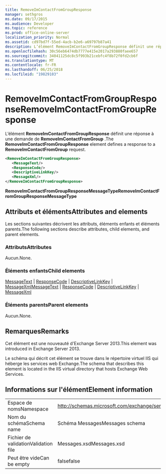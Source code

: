 ```yaml
---
title: RemoveImContactFromGroupResponse
manager: sethgros
ms.date: 09/17/2015
ms.audience: Developer
ms.topic: reference
ms.prod: office-online-server
localization_priority: Normal
ms.assetid: cd97bd7f-55ed-4acb-b2e6-a69797b87a41
description: L’élément RemoveImContactFromGroupResponse définit une réponse à une demande de RemoveImContactFromGroup.
ms.openlocfilehash: 30c56eb6474db7777e415e2017a293880faee657
ms.sourcegitcommit: 34041125dc8c5f993b21cebfc4f8b72f0fd2cb6f
ms.translationtype: MT
ms.contentlocale: fr-FR
ms.lasthandoff: 06/25/2018
ms.locfileid: "19829103"
---
```

# <a name="removeimcontactfromgroupresponse"></a><span data-ttu-id="381df-103">RemoveImContactFromGroupResponse</span><span class="sxs-lookup"><span data-stu-id="381df-103">RemoveImContactFromGroupResponse</span></span>

<span data-ttu-id="381df-104">L’élément **RemoveImContactFromGroupResponse** définit une réponse à une demande de **RemoveImContactFromGroup** .</span><span class="sxs-lookup"><span data-stu-id="381df-104">The **RemoveImContactFromGroupResponse** element defines a response to a **RemoveImContactFromGroup** request.</span></span> 
  
```XML
<RemoveImContactFromGroupResponse>
   <MessageText/>
   <ResponseCode/>
   <DescriptiveLinkKey/>
   <MessageXml/>
</RemoveImContactFromGroupResponse>
```

 <span data-ttu-id="381df-105">**RemoveImContactFromGroupResponseMessageType**</span><span class="sxs-lookup"><span data-stu-id="381df-105">**RemoveImContactFromGroupResponseMessageType**</span></span>
## <a name="attributes-and-elements"></a><span data-ttu-id="381df-106">Attributs et éléments</span><span class="sxs-lookup"><span data-stu-id="381df-106">Attributes and elements</span></span>

<span data-ttu-id="381df-107">Les sections suivantes décrivent les attributs, éléments enfants et éléments parents.</span><span class="sxs-lookup"><span data-stu-id="381df-107">The following sections describe attributes, child elements, and parent elements.</span></span>
  
### <a name="attributes"></a><span data-ttu-id="381df-108">Attributs</span><span class="sxs-lookup"><span data-stu-id="381df-108">Attributes</span></span>

<span data-ttu-id="381df-109">Aucun.</span><span class="sxs-lookup"><span data-stu-id="381df-109">None.</span></span>
  
### <a name="child-elements"></a><span data-ttu-id="381df-110">Éléments enfants</span><span class="sxs-lookup"><span data-stu-id="381df-110">Child elements</span></span>

<span data-ttu-id="381df-111">[MessageText](messagetext.md) | [ResponseCode](responsecode.md) | [DescriptiveLinkKey](descriptivelinkkey.md) | [MessageXml](messagexml.md)</span><span class="sxs-lookup"><span data-stu-id="381df-111">[MessageText](messagetext.md) | [ResponseCode](responsecode.md) | [DescriptiveLinkKey](descriptivelinkkey.md) | [MessageXml](messagexml.md)</span></span>
  
### <a name="parent-elements"></a><span data-ttu-id="381df-112">Éléments parents</span><span class="sxs-lookup"><span data-stu-id="381df-112">Parent elements</span></span>

<span data-ttu-id="381df-113">Aucun.</span><span class="sxs-lookup"><span data-stu-id="381df-113">None.</span></span>
  
## <a name="remarks"></a><span data-ttu-id="381df-114">Remarques</span><span class="sxs-lookup"><span data-stu-id="381df-114">Remarks</span></span>

<span data-ttu-id="381df-115">Cet élément est une nouveauté d'Exchange Server 2013.</span><span class="sxs-lookup"><span data-stu-id="381df-115">This element was introduced in Exchange Server 2013.</span></span>
  
<span data-ttu-id="381df-116">Le schéma qui décrit cet élément se trouve dans le répertoire virtuel IIS qui héberge les services web Exchange.</span><span class="sxs-lookup"><span data-stu-id="381df-116">The schema that describes this element is located in the IIS virtual directory that hosts Exchange Web Services.</span></span>
  
## <a name="element-information"></a><span data-ttu-id="381df-117">Informations sur l'élément</span><span class="sxs-lookup"><span data-stu-id="381df-117">Element information</span></span>

|||
|:-----|:-----|
|<span data-ttu-id="381df-118">Espace de noms</span><span class="sxs-lookup"><span data-stu-id="381df-118">Namespace</span></span>  <br/> |http://schemas.microsoft.com/exchange/services/2006/messages  <br/> |
|<span data-ttu-id="381df-119">Nom du schéma</span><span class="sxs-lookup"><span data-stu-id="381df-119">Schema name</span></span>  <br/> |<span data-ttu-id="381df-120">Schéma Messages</span><span class="sxs-lookup"><span data-stu-id="381df-120">Messages schema</span></span>  <br/> |
|<span data-ttu-id="381df-121">Fichier de validation</span><span class="sxs-lookup"><span data-stu-id="381df-121">Validation file</span></span>  <br/> |<span data-ttu-id="381df-122">Messages.xsd</span><span class="sxs-lookup"><span data-stu-id="381df-122">Messages.xsd</span></span>  <br/> |
|<span data-ttu-id="381df-123">Peut être vide</span><span class="sxs-lookup"><span data-stu-id="381df-123">Can be empty</span></span>  <br/> |<span data-ttu-id="381df-124">false</span><span class="sxs-lookup"><span data-stu-id="381df-124">false</span></span>  <br/> |
   

